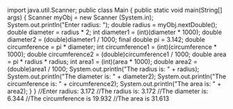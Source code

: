 import java.util.Scanner;
public class Main {
  public static void main(String[] args) {
    Scanner myObj = new Scanner (System.in);
    System.out.println("Enter radius: ");
    double radius = myObj.nextDouble();
    double diameter = radius * 2;
    int diameter1 = (int)(diameter * 1000);
    double diameter2 = (double)diameter1 / 1000; 
    final double pi = 3.142;
    double circumference = pi * diameter;
    int circumference1 = (int)(circumference * 1000);
    double circumference2 = (double)circumference1 / 1000;
    double area = pi * radius * radius;
    int area1 = (int)(area * 1000);
    double area2 = (double)area1 / 1000;
    System.out.println("The radius is: " + radius);
    System.out.println("The diameter is: " + diameter2);
    System.out.println("The circumference is: " +       circumference2); 
    System.out.println("The area is: " + area2);
  }
}
//Enter radius: 3.172 
//The radius is: 3.172
//The diameter is: 6.344 
//The circumference is 19.932 
//The area is 31.613

